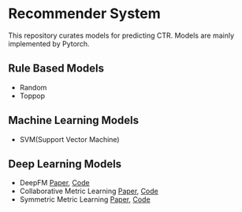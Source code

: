 # Recommender System

This repository curates models for predicting CTR. Models are mainly implemented by Pytorch.

## Rule Based Models 

* Random
* Toppop

## Machine Learning Models

* SVM(Support Vector Machine)

## Deep Learning Models 

* DeepFM [Paper](https://arxiv.org/pdf/1703.04247.pdf), [Code](source/model.py)
* Collaborative Metric Learning [Paper](http://www.cs.cornell.edu/~ylongqi/paper/HsiehYCLBE17.pdf), [Code](source/model.py)
* Symmetric Metric Learning [Paper](http://kcsg.net/papers/2_li_AAAI2020.pdf), [Code](source/model.py)

